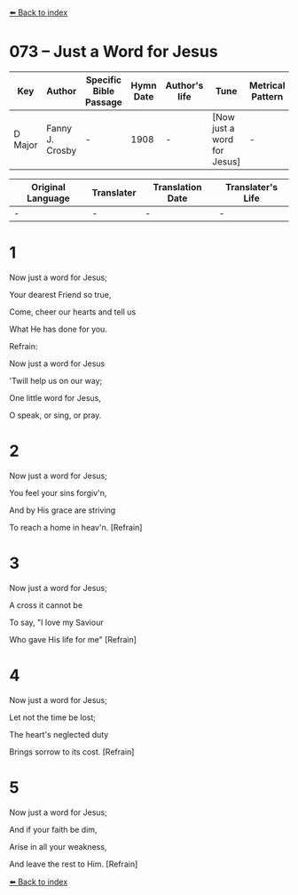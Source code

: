 [⬅️ Back to index](../README.md)

# 073 – Just a Word for Jesus

Key | Author   | Specific Bible Passage     |Hymn Date |Author's life |Tune |Metrical Pattern   |Composer/Source
-- | --------- | ---------------------------|----------|--------------|-----|-------------------|-------------  
D Major |Fanny J. Crosby |- |1908 |- |[Now just a word for Jesus] |- |W. H. Doane

Original Language | Translater | Translation Date   | Translater's Life  
----------------- | --------- | --------------------|-------------     
\- |- |- |-




# 1

Now just a word for Jesus;

Your dearest Friend so true,

Come, cheer our hearts and tell us

What He has done for you.



Refrain:

Now just a word for Jesus

'Twill help us on our way;

One little word for Jesus,

O speak, or sing, or pray.



# 2

Now just a word for Jesus;

You feel your sins forgiv'n,

And by His grace are striving

To reach a home in heav'n.  [Refrain]



# 3

Now just a word for Jesus;

A cross it cannot be

To say, "I love my Saviour

Who gave His life for me"  [Refrain]



# 4

Now just a word for Jesus;

Let not the time be lost;

The heart's neglected duty

Brings sorrow to its cost.  [Refrain]



# 5

Now just a word for Jesus;

And if your faith be dim,

Arise in all your weakness,

And leave the rest to Him.  [Refrain]

[⬅️ Back to index](../README.md)
